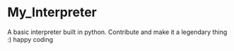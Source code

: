 # My_Interpreter
A basic interpreter built in python. Contribute and make it a legendary thing :) happy coding
